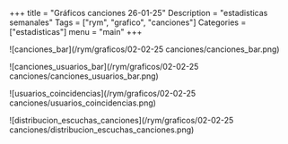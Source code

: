 +++
title = "Gráficos canciones 26-01-25"
Description = "estadisticas semanales"
Tags = ["rym", "grafico", "canciones"]
Categories = ["estadisticas"]
menu = "main"
+++
<!--more-->
![canciones_bar](/rym/graficos/02-02-25 canciones/canciones_bar.png)

![canciones_usuarios_bar](/rym/graficos/02-02-25 canciones/canciones_usuarios_bar.png)

![usuarios_coincidencias](/rym/graficos/02-02-25 canciones/usuarios_coincidencias.png)

![distribucion_escuchas_canciones](/rym/graficos/02-02-25 canciones/distribucion_escuchas_canciones.png)

